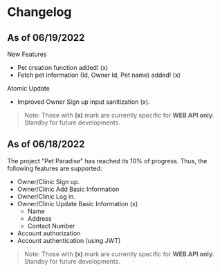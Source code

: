 # Changelog
## As of 06/19/2022 

New Features
- Pet creation function added! (x)
- Fetch pet information (Id, Owner Id, Pet name) added! (x)

Atomic Update 
- Improved Owner Sign up input sanitization (x).

> Note: Those with **(x)** mark are currently specific for **WEB API only**. Standby for future developments.

## As of 06/18/2022

The project "Pet Paradise" has reached its 10% of progress. Thus, the following features are supported:

- Owner/Clinic Sign up.
- Owner/Clinic Add Basic Information
- Owner/Clinic Log in.
- Owner/Clinic Update Basic Information (x)
   - Name
   - Address
   - Contact Number
- Account authorization
- Account authentication (using JWT)

> Note: Those with **(x)** mark are currently specific for **WEB API only**. Standby for future developments.
